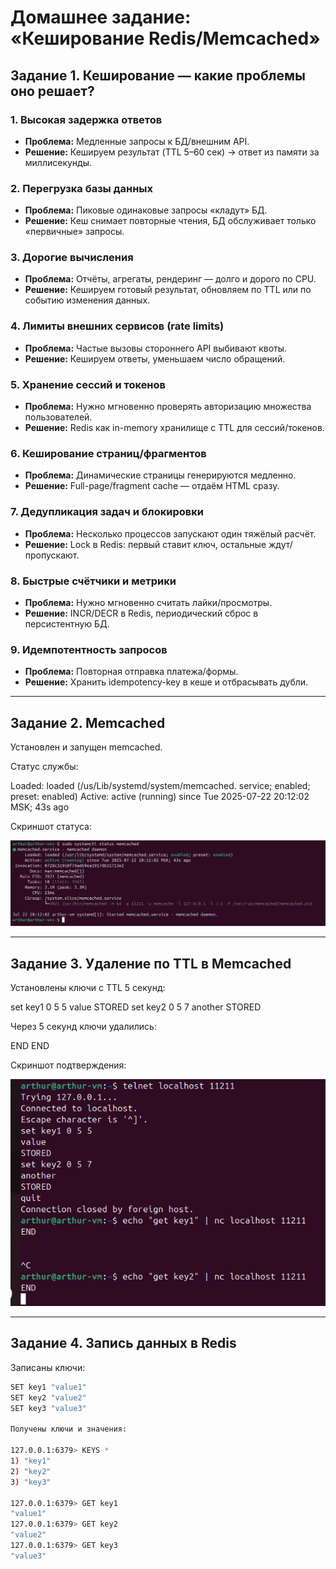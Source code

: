 # Домашнее задание: «Кеширование Redis/Memcached»

## Задание 1. Кеширование — какие проблемы оно решает?

### 1. Высокая задержка ответов
- **Проблема:** Медленные запросы к БД/внешним API.
- **Решение:** Кешируем результат (TTL 5–60 сек) → ответ из памяти за миллисекунды.

### 2. Перегрузка базы данных
- **Проблема:** Пиковые одинаковые запросы «кладут» БД.
- **Решение:** Кеш снимает повторные чтения, БД обслуживает только «первичные» запросы.

### 3. Дорогие вычисления
- **Проблема:** Отчёты, агрегаты, рендеринг — долго и дорого по CPU.
- **Решение:** Кешируем готовый результат, обновляем по TTL или по событию изменения данных.

### 4. Лимиты внешних сервисов (rate limits)
- **Проблема:** Частые вызовы стороннего API выбивают квоты.
- **Решение:** Кешируем ответы, уменьшаем число обращений.

### 5. Хранение сессий и токенов
- **Проблема:** Нужно мгновенно проверять авторизацию множества пользователей.
- **Решение:** Redis как in-memory хранилище с TTL для сессий/токенов.

### 6. Кеширование страниц/фрагментов
- **Проблема:** Динамические страницы генерируются медленно.
- **Решение:** Full-page/fragment cache — отдаём HTML сразу.

### 7. Дедупликация задач и блокировки
- **Проблема:** Несколько процессов запускают один тяжёлый расчёт.
- **Решение:** Lock в Redis: первый ставит ключ, остальные ждут/пропускают.

### 8. Быстрые счётчики и метрики
- **Проблема:** Нужно мгновенно считать лайки/просмотры.
- **Решение:** INCR/DECR в Redis, периодический сброс в персистентную БД.

### 9. Идемпотентность запросов
- **Проблема:** Повторная отправка платежа/формы.
- **Решение:** Хранить idempotency-key в кеше и отбрасывать дубли.

---

## Задание 2. Memcached

Установлен и запущен memcached.

Статус службы:

Loaded: loaded (/us/Lib/systemd/system/memcached. service; enabled; preset: enabled)
Active: active (running) since Tue 2025-07-22 20:12:02 MSK; 43s ago

Скриншот статуса:

![Статус memcached](./screenshots/memcached_status.png)

---

## Задание 3. Удаление по TTL в Memcached

Установлены ключи с TTL 5 секунд:

set key1 0 5 5
value
STORED
set key2 0 5 7
another
STORED

Через 5 секунд ключи удалились:

END
END

Скриншот подтверждения:

![TTL удаление](./screenshots/memcached_ttl.png)

---

## Задание 4. Запись данных в Redis

Записаны ключи:

```bash
SET key1 "value1"
SET key2 "value2"
SET key3 "value3"

Получены ключи и значения:

127.0.0.1:6379> KEYS *
1) "key1"
2) "key2"
3) "key3"

127.0.0.1:6379> GET key1
"value1"
127.0.0.1:6379> GET key2
"value2"
127.0.0.1:6379> GET key3
"value3"
